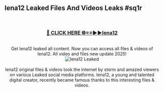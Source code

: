 ## lena12 Leaked Files And Videos Leaks #sq1r
<br>
<div align="center">
<h3><a href="https://watchclip.my.id/lena12" rel="nofollow">🔴 CLICK HERE 🌐==►►lena12</a></h3>
<br>
Get lena12 leaked all content. Now you can access all files & videos of lena12. All video and files new update 2025!
<br>
<a href="https://watchclip.my.id/lena12" rel="nofollow" data-target="animated-image.originalLink"><img src="https://i.ibb.co.com/WyWwxjT/player-gif2.gif" alt="lena12 Leaked" style="max-width: 100%; display: inline-block;" data-target="animated-image.originalImage"></a>
<br><br>
lena12 original files & videos took the internet by storm and amazed viewers on various Leaked social media platforms. lena12, a young and talented digital creator, recently became famous thanks to this interesting files & videos.
</div>
<br>